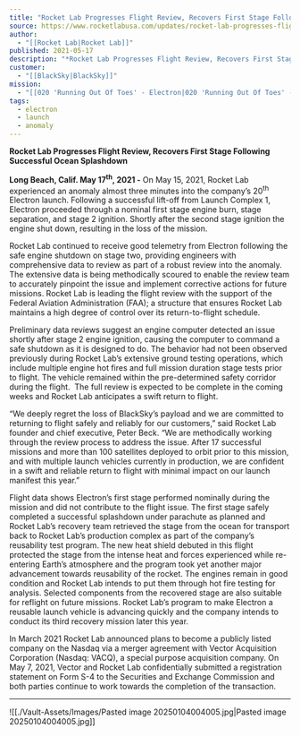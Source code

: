 ```yaml
---
title: "Rocket Lab Progresses Flight Review, Recovers First Stage Following Successful Ocean Splashdown "
source: https://www.rocketlabusa.com/updates/rocket-lab-progresses-flight-review-recovers-first-stage-following-successful-ocean-splashdown/
author:
  - "[[Rocket Lab|Rocket Lab]]"
published: 2021-05-17
description: "*Rocket Lab Progresses Flight Review, Recovers First Stage Following Successful Ocean Splashdown*"
customer:
  - "[[BlackSky|BlackSky]]"
mission:
  - "[[020 'Running Out Of Toes' - Electron|020 'Running Out Of Toes' - Electron]]"
tags:
  - electron
  - launch
  - anomaly
---
```

**Rocket Lab Progresses Flight Review, Recovers First Stage Following Successful Ocean Splashdown**

**Long Beach, Calif. May 17<sup>th</sup>, 2021 -** On May 15, 2021, Rocket Lab experienced an anomaly almost three minutes into the company’s 20<sup>th</sup> Electron launch. Following a successful lift-off from Launch Complex 1, Electron proceeded through a nominal first stage engine burn, stage separation, and stage 2 ignition. Shortly after the second stage ignition the engine shut down, resulting in the loss of the mission.

Rocket Lab continued to receive good telemetry from Electron following the safe engine shutdown on stage two, providing engineers with comprehensive data to review as part of a robust review into the anomaly. The extensive data is being methodically scoured to enable the review team to accurately pinpoint the issue and implement corrective actions for future missions. Rocket Lab is leading the flight review with the support of the Federal Aviation Administration (FAA); a structure that ensures Rocket Lab maintains a high degree of control over its return-to-flight schedule.

Preliminary data reviews suggest an engine computer detected an issue shortly after stage 2 engine ignition, causing the computer to command a safe shutdown as it is designed to do. The behavior had not been observed previously during Rocket Lab’s extensive ground testing operations, which include multiple engine hot fires and full mission duration stage tests prior to flight. The vehicle remained within the pre-determined safety corridor during the flight.  The full review is expected to be complete in the coming weeks and Rocket Lab anticipates a swift return to flight. 

“We deeply regret the loss of BlackSky’s payload and we are committed to returning to flight safely and reliably for our customers,” said Rocket Lab founder and chief executive, Peter Beck. “We are methodically working through the review process to address the issue. After 17 successful missions and more than 100 satellites deployed to orbit prior to this mission, and with multiple launch vehicles currently in production, we are confident in a swift and reliable return to flight with minimal impact on our launch manifest this year.”

Flight data shows Electron’s first stage performed nominally during the mission and did not contribute to the flight issue. The first stage safely completed a successful splashdown under parachute as planned and Rocket Lab’s recovery team retrieved the stage from the ocean for transport back to Rocket Lab’s production complex as part of the company’s reusability test program. The new heat shield debuted in this flight protected the stage from the intense heat and forces experienced while re-entering Earth’s atmosphere and the program took yet another major advancement towards reusability of the rocket. The engines remain in good condition and Rocket Lab intends to put them through hot fire testing for analysis. Selected components from the recovered stage are also suitable for reflight on future missions. Rocket Lab’s program to make Electron a reusable launch vehicle is advancing quickly and the company intends to conduct its third recovery mission later this year.

In March 2021 Rocket Lab announced plans to become a publicly listed company on the Nasdaq via a merger agreement with Vector Acquisition Corporation (Nasdaq: VACQ), a special purpose acquisition company. On May 7, 2021, Vector and Rocket Lab confidentially submitted a registration statement on Form S-4 to the Securities and Exchange Commission and both parties continue to work towards the completion of the transaction. 

---

![[./Vault-Assets/Images/Pasted image 20250104004005.jpg|Pasted image 20250104004005.jpg]]
